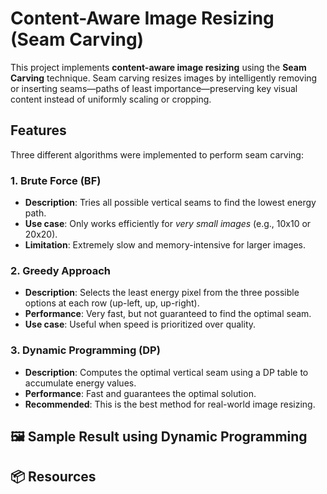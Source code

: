 # Content-Aware Image Resizing (Seam Carving)

This project implements **content-aware image resizing** using the **Seam Carving** technique. Seam carving resizes images by intelligently removing or inserting seams—paths of least importance—preserving key visual content instead of uniformly scaling or cropping.

## Features

Three different algorithms were implemented to perform seam carving:

### 1. Brute Force (BF)
- **Description**: Tries all possible vertical seams to find the lowest energy path.
- **Use case**: Only works efficiently for *very small images* (e.g., 10x10 or 20x20).
- **Limitation**: Extremely slow and memory-intensive for larger images.

### 2. Greedy Approach
- **Description**: Selects the least energy pixel from the three possible options at each row (up-left, up, up-right).
- **Performance**: Very fast, but not guaranteed to find the optimal seam.
- **Use case**: Useful when speed is prioritized over quality.

### 3. Dynamic Programming (DP)
- **Description**: Computes the optimal vertical seam using a DP table to accumulate energy values.
- **Performance**: Fast and guarantees the optimal solution.
- **Recommended**: This is the best method for real-world image resizing.

## 🖼️ Sample Result using Dynamic Programming


## 📦 Resources

